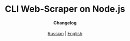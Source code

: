 <div align="center">
<h1> CLI Web-Scraper on Node.js</h1>
<h4> Changelog </h4>
    <a href="https://github.com/echo-vladimir/web-scrap3r/blob/main/readMe/log.ru.md">Russian</a> | 
    <a href="https://github.com/echo-vladimir/web-scrap3r/blob/main/readMe/log.en.md">English</a>
</div>
